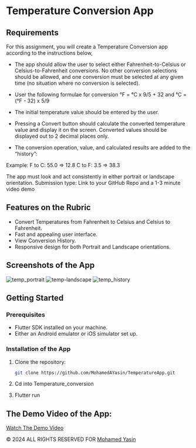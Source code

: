 # Temperature Conversion App
 ## Requirements
For this assignment, you will create a Temperature Conversion app according to the instructions  below,

- The app should allow the user to select either Fahrenheit-to-Celsius or Celsius-to-Fahrenheit conversions. No other conversion selections should be allowed, and one conversion must be selected at any given time (no situation where no conversion is selected).

- User the following formulae for conversion
°F = °C x 9/5 + 32   and °C = (°F - 32) x 5/9

- The initial temperature value should be entered by the user. 

- Pressing a Convert button should calculate the converted temperature value and display it on the screen. Converted values should be displayed out to 2 decimal places only.
  
- The conversion operation, value, and calculated results are added to the “history”:
  
Example:
F to C: 55.0  => 12.8
C to F: 3.5 =>  38.3

The app must look and act consistently in either portrait or landscape orientation.
Submission type: Link to your GitHub Repo and a 1-3 minute video demo 


## Features on the Rubric

- Convert Temperatures from Fahrenheit to Celsius and Celsius to Fahrenheit.
- Fast and appealing user interface.
- View Conversion History.
- Responsive design for both Portrait and Landscape orientations.

## Screenshots of the App

![temp_portrait](https://github.com/user-attachments/assets/6315a46a-6d55-4463-9fbc-bc45f9f994f0)
![temp-landscape](https://github.com/user-attachments/assets/8b54f66f-ebed-4daa-b342-ba455545c473)
![temp_history](https://github.com/user-attachments/assets/9da5cbb9-4d6b-4707-8d9e-fde7367edaae)

## Getting Started

### Prerequisites

- Flutter SDK installed on your machine.
- Either an Android emulator or iOS simulator set up.

### Installation of the App

1. Clone the repository:

   ```bash
   git clone https://github.com/MohamedAYasin/TemperatureApp.git

2. Cd into Temperature_conversion

3. Flutter run

## The Demo Video of the App: 

[Watch The Demo Video](https://www.youtube.com/watch?v=2y4jkR5_yok)



© 2024 ALL RIGHTS RESERVED FOR [Mohamed Yasin](https://github.com/mohamedAYasin/)
